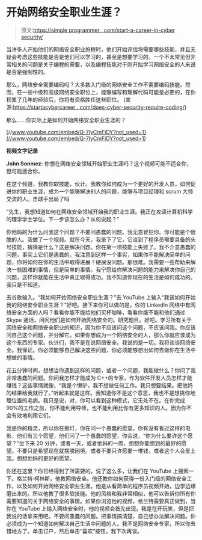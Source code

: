 # 开始网络安全职业生涯？

> 原文:[https://simple programmer . com/start-a-career-in-cyber security/](https://simpleprogrammer.com/start-a-career-in-cybersecurity/)

当许多人开始他们的网络安全职业旅程时，他们开始评估将需要哪些技能，并且无疑会考虑这些技能是否是他们可以学习的，甚至是想要学习的。一个不太常见但非常相关的问题是关于编程的需要，以及编程技能对于刚开始学习网络安全的人来说是否是强制性的。

那么，网络安全需要编码吗？大多数入门级的网络安全工作不需要编码技能。然而，在一些中级和高级网络安全职位上，能够编写和理解代码可能是必要的，在你积累了几年的经验后，你将有资格胜任这些职位。
(来源:[https://startacybercareer . com/does-cyber-security-require-coding/](https://startacybercareer.com/does-cyber-security-require-coding/))

那么……你实际上是如何开始网络安全职业生涯的？

[//www.youtube.com/embed/Q-7lyCmFiDY?not_used=1](//www.youtube.com/embed/Q-7lyCmFiDY?not_used=1)

**视频文字记录**

**John Sonmez:** 你想在网络安全领域开始职业生涯吗？这个视频可能不适合你，但可能适合你。

在这个频道，我教你软技能，伙计。我教你如何成为一个更好的开发人员，如何促进你的职业生涯，成为一个能够解决别人的问题，能够与项目经理和 scrum 大师交流的人。击球手出局了吗

“先生，我想知道如何在网络安全领域开始我的职业生涯。我正在攻读计算机科学的理学学士学位。下一步该怎么办？从何说起？”

你他妈的为什么问我这个问题？不要问愚蠢的问题。我无意冒犯你。你可能是个很酷的人。我做了一个视频。就在今天，我录下了它，它谈到了程序员需要具备的头号技能，猜猜是什么？这是解决问题。你在第一项技能上失败了。我不介意愚蠢的问题，事实上它们是愚蠢的。我注意到这样一个事实，如果你不能解决简单的问题，你将如何在你的生活中取得进展？硬屎没问题。那很难。我需要一些帮助来解决一些困难的事情，但是简单的事情。我宁愿给你解决问题的能力来解决你自己的问题，这样你就能在生活中真正取得成功。我不知道你现在的生活是如何成功的。我只是不知道。

去谷歌输入。“我如何开始网络安全职业生涯？”去 YouTube 上输入“我该如何开始我的网络安全职业生涯？”好吧。接下来你可以做的是，你的 LinkedIn 网络中有网络安全方面的人吗？看看你能不能给他们买杯咖啡，看看你能不能和他们通过 Skype 通话，问问他们是如何开始网络安全的。研究题目。好吧。学习所有关于网络安全和网络安全职业的知识，因为你不应该问这个问题，不应该问我。你应该问自己这个问题，并分解它。如果你想成为一个网络安全的人，那么你就应该成为这个东西的专家。伙计们，我不是在说网络安全。我说的是一切。我将谈谈网络安全。我保证。你必须能够自己解决这些问题，你必须能够想出如何去做你在生活中想做的事情。

花五分钟时间，想想当你遇到这样的问题，或者一个问题，我能做什么？你问了我非常愚蠢的问题。你问我怎样才能成为 C++的专家，作为软件开发人员怎样才能赚钱？这些事情就像，“我是个懒驴，我不想做任何工作。我只想要结果。把他妈的结果给我就行了。”听起来就是这样。我知道你不是这个意思，我也不是想挑你地理位置的毛病。我只是说，对，你可以看到这种模式，它无处不在。在你完成 90%的工作之前，你不能利用导师，也不能利用比你有更多知识的人。因为你不会有效地利用它们。

我是你的精灵，所以你在擦灯，你在问一个愚蠢的愿望。你有没有看过这样的电影，他们有三个愿望，他们问了一个愚蠢的愿望，你会说，“你为什么要许这个愿望？”坐下来 20 分钟，或者一天，或者他妈的一周，想想你能想到的最好的愿望。不要只是希望现在就摆脱困境。或者不要只许愿要一堆钱，或者这个人会爱上我。想想他妈的更好的愿望。

你还在这里？你已经得到了所需要的。说了这么多，让我们在 YouTube 上搜索一下。格兰特·柯林斯，他教网络安全。他还教你如何获得一份入门级的网络安全工作，以及如何开始网络安全职业生涯。他是从看简单的程序员视频开始，边学边琢磨出来的。所以他教了很多软技能。他的风格和我非常相似，他可以告诉你所有你需要知道的关于网络安全的事情。如果你浏览他的视频，格兰特需要真正做到，当你在 YouTube 上输入网络安全时，他的视频会首先出现。我是在开玩笑，但是把我说的话拿来用吧。不要问愚蠢的问题。把事情搞清楚，自己想办法解决问题。你必须成为一个知道如何解决自己生活中问题的人。我不是网络安全专家，所以你去错地方了。单击订户，然后单击“喜欢”按钮。我下次再谈。